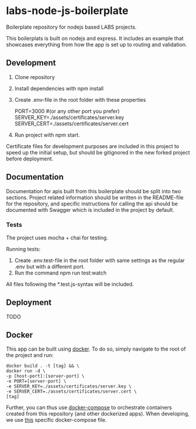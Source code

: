 # labs-node-js-boilerplate
Boilerplate repository for nodejs based LABS projects.

This boilerplats is built on nodejs and express. It includes an example that showcases
everything from how the app is set up to routing and validation.

## Development

1. Clone repository
2. Install dependencies with npm install
3. Create .env-file in the root folder with these properties

   PORT=3000 #(or any other port you prefer)
   SERVER_KEY=./assets/certificates/server.key
   SERVER_CERT=./assets/certificates/server.cert

4. Run project with npm start.

Certificate files for development purposes are included in this project to speed up the initial setup, but should be gitignored in the new forked project before deployment.

## Documentation

Documentation for apis built from this boilerplate should be split into two sections. Project related information should be written in the README-file for the repository, and specific instructions for calling the api should be documented with Swagger which is included in the project by default.

### Tests

The project uses mocha + chai for testing.

Running tests:
1. Create .env.test-file in the root folder with same settings as the regular .env but with a different port.
2. Run the command npm run test:watch

All files following the *.test.js-syntax will be included.

## Deployment
TODO

## Docker

This app can be built using [docker](https://www.docker.com/). To do so, simply navigate to the root of the project and run:

```
docker build . -t [tag] && \
docker run -d \
-p [host-port]:[server-port] \
-e PORT=[server-port] \
-e SERVER_KEY=./assets/certificates/server.key \
-e SERVER_CERT=./assets/certificates/server.cert \
[tag]
```

Further, you can thus use [docker-compose](https://docs.docker.com/compose/) to orchestrate containers created from this repository (and other dockerized apps). When developing, we use [this](https://github.com/helsingborg-stad/labs-docker-compose) specific docker-compose file.
